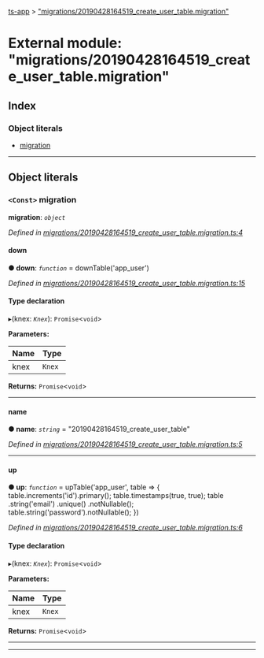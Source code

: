 [ts-app](../README.md) > ["migrations/20190428164519_create_user_table.migration"](../modules/_migrations_20190428164519_create_user_table_migration_.md)

# External module: "migrations/20190428164519_create_user_table.migration"

## Index

### Object literals

* [migration](_migrations_20190428164519_create_user_table_migration_.md#migration)

---

## Object literals

<a id="migration"></a>

### `<Const>` migration

**migration**: *`object`*

*Defined in [migrations/20190428164519_create_user_table.migration.ts:4](https://github.com/jmeyers91/ts-app/blob/a37a505/src/migrations/20190428164519_create_user_table.migration.ts#L4)*

<a id="migration.down"></a>

####  down

**● down**: *`function`* =  downTable('app_user')

*Defined in [migrations/20190428164519_create_user_table.migration.ts:15](https://github.com/jmeyers91/ts-app/blob/a37a505/src/migrations/20190428164519_create_user_table.migration.ts#L15)*

#### Type declaration
▸(knex: *`Knex`*): `Promise`<`void`>

**Parameters:**

| Name | Type |
| ------ | ------ |
| knex | `Knex` |

**Returns:** `Promise`<`void`>

___
<a id="migration.name"></a>

####  name

**● name**: *`string`* = "20190428164519_create_user_table"

*Defined in [migrations/20190428164519_create_user_table.migration.ts:5](https://github.com/jmeyers91/ts-app/blob/a37a505/src/migrations/20190428164519_create_user_table.migration.ts#L5)*

___
<a id="migration.up"></a>

####  up

**● up**: *`function`* =  upTable('app_user', table => {
    table.increments('id').primary();
    table.timestamps(true, true);
    table
      .string('email')
      .unique()
      .notNullable();
    table.string('password').notNullable();
  })

*Defined in [migrations/20190428164519_create_user_table.migration.ts:6](https://github.com/jmeyers91/ts-app/blob/a37a505/src/migrations/20190428164519_create_user_table.migration.ts#L6)*

#### Type declaration
▸(knex: *`Knex`*): `Promise`<`void`>

**Parameters:**

| Name | Type |
| ------ | ------ |
| knex | `Knex` |

**Returns:** `Promise`<`void`>

___

___

